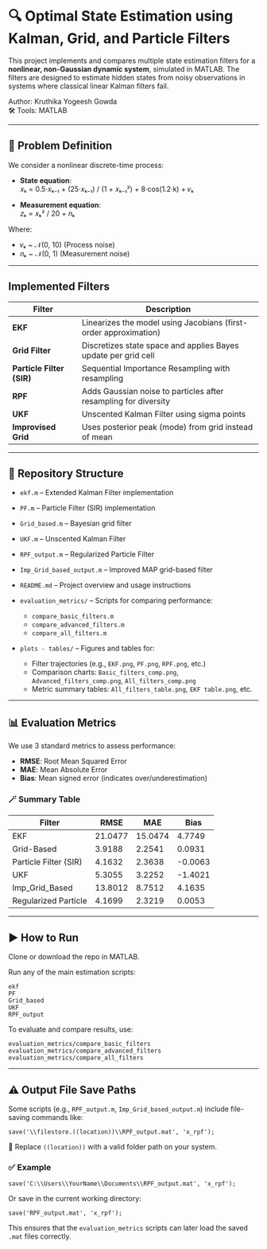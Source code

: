 # 🔍 Optimal State Estimation using Kalman, Grid, and Particle Filters

This project implements and compares multiple state estimation filters for a **nonlinear, non-Gaussian dynamic system**, simulated in MATLAB. The filters are designed to estimate hidden states from noisy observations in systems where classical linear Kalman filters fail.

Author: Kruthika Yogeesh Gowda  
🛠️ Tools: MATLAB

---

## 🧠 Problem Definition

We consider a nonlinear discrete-time process:

- **State equation**:  
  𝑥ₖ = 0.5·𝑥ₖ₋₁ + (25·𝑥ₖ₋₁) / (1 + 𝑥ₖ₋₁²) + 8·cos(1.2·k) + 𝑣ₖ

- **Measurement equation**:  
  𝑧ₖ = 𝑥ₖ² / 20 + 𝑛ₖ

Where:
- 𝑣ₖ ~ 𝒩(0, 10) (Process noise)
- 𝑛ₖ ~ 𝒩(0, 1) (Measurement noise)

---

##  Implemented Filters

| Filter      | Description |
|-------------|-------------|
| **EKF**     | Linearizes the model using Jacobians (first-order approximation) |
| **Grid Filter** | Discretizes state space and applies Bayes update per grid cell |
| **Particle Filter (SIR)** | Sequential Importance Resampling with resampling |
| **RPF**     | Adds Gaussian noise to particles after resampling for diversity |
| **UKF**     | Unscented Kalman Filter using sigma points |
| **Improvised Grid** | Uses posterior peak (mode) from grid instead of mean |

---

## 📁 Repository Structure

- `ekf.m` – Extended Kalman Filter implementation  
- `PF.m` – Particle Filter (SIR) implementation  
- `Grid_based.m` – Bayesian grid filter  
- `UKF.m` – Unscented Kalman Filter  
- `RPF_output.m` – Regularized Particle Filter  
- `Imp_Grid_based_output.m` – Improved MAP grid-based filter  
- `README.md` – Project overview and usage instructions

- `evaluation_metrics/` – Scripts for comparing performance:
  - `compare_basic_filters.m`  
  - `compare_advanced_filters.m`  
  - `compare_all_filters.m`  

- `plots - tables/` – Figures and tables for:
  - Filter trajectories (e.g., `EKF.png`, `PF.png`, `RPF.png`, etc.)  
  - Comparison charts: `Basic_filters_comp.png`, `Advanced_filters_comp.png`, `All_filters_comp.png`  
  - Metric summary tables: `All_filters_table.png`, `EKF table.png`, etc.

---

## 📊 Evaluation Metrics

We use 3 standard metrics to assess performance:

- **RMSE**: Root Mean Squared Error  
- **MAE**: Mean Absolute Error  
- **Bias**: Mean signed error (indicates over/underestimation)

### 🪄 Summary Table

| Filter                   | RMSE    | MAE    | Bias    |
|--------------------------|---------|--------|---------|
| EKF                      | 21.0477 | 15.0474 | 4.7749  |
| Grid-Based               |  3.9188 |  2.2541 | 0.0931  |
| Particle Filter (SIR)    |  4.1632 |  2.3638 | -0.0063 |
| UKF                      |  5.3055 |  3.2252 | -1.4021 |
| Imp_Grid_Based           | 13.8012 |  8.7512 | 4.1635  |
| Regularized Particle     |  4.1699 |  2.3219 | 0.0053  |


---

## ▶️ How to Run

Clone or download the repo in MATLAB.

Run any of the main estimation scripts:

```
ekf
PF
Grid_based
UKF
RPF_output
```

To evaluate and compare results, use:

```
evaluation_metrics/compare_basic_filters
evaluation_metrics/compare_advanced_filters
evaluation_metrics/compare_all_filters
```

---

## ⚠️ Output File Save Paths

Some scripts (e.g., `RPF_output.m`, `Imp_Grid_based_output.m`) include file-saving commands like:

```
save('\\filestore.((location))\\RPF_output.mat', 'x_rpf');
```

🔁 Replace `((location))` with a valid folder path on your system.

### ✅ Example

```
save('C:\\Users\\YourName\\Documents\\RPF_output.mat', 'x_rpf');
```

Or save in the current working directory:

```
save('RPF_output.mat', 'x_rpf');
```

This ensures that the `evaluation_metrics` scripts can later load the saved `.mat` files correctly.

